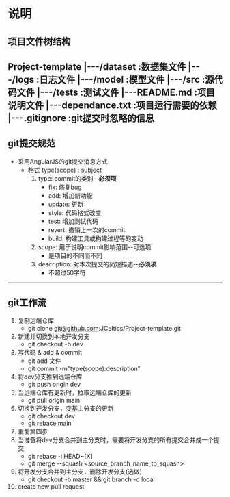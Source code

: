 # 说明
## 项目文件树结构
Project-template
|---/dataset          :数据集文件
|---/logs             :日志文件
|---/model            :模型文件
|---/src              :源代码文件
|---/tests            :测试文件
|---README.md         :项目说明文件
|---dependance.txt    :项目运行需要的依赖
|---.gitignore        :git提交时忽略的信息
---
## git提交规范
* 采用AngularJS的git提交消息方式
  * 格式 type(scope) : subject
    1. type: commit的类别--**必须项**
       * fix: 修复bug
       * add: 增加新功能
       * update: 更新
       * style: 代码格式改变
       * test: 增加测试代码
       * revert: 撤销上一次的commit
       * build: 构建工具或构建过程等的变动
    2. scope: 用于说明commit影响范围--可选项
       * 是项目的不同而不同
    3. description: 对本次提交的简短描述--**必须项**
       * 不超过50字符
---
## git工作流
1. 复制远端仓库
   * git clone git@github.com:JCeltics/Project-template.git
2. 新建并切换到本地开发分支
   * git checkout -b dev
3. 写代码 & add & commit
   * git add 文件
   * git commit -m"type(scope):description"
4. 将dev分支推到远端仓库
   * git push origin dev
5. 当远端仓库有更新时，拉取远端仓库的更新
   * git pull origin main
6. 切换到开发分支，变基主分支的更新
   * git checkout dev
   * git rebase main
7. 重复第四步
8. 当准备将dev分支合并到主分支时，需要将开发分支的所有提交合并成一个提交
   * git rebase -i HEAD~[X]
   * git merge --squash <source_branch_name_to_squash>
9. 将开发分支合并到主分支，删除开发分支(选做)
   * git checkout -b master && git branch -d local
10. create new pull request

